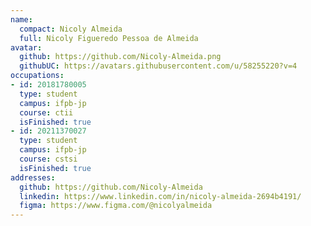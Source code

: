 ```yaml
---
name:
  compact: Nicoly Almeida
  full: Nicoly Figueredo Pessoa de Almeida
avatar:
  github: https://github.com/Nicoly-Almeida.png
  githubUC: https://avatars.githubusercontent.com/u/58255220?v=4
occupations:
- id: 20181780005
  type: student
  campus: ifpb-jp
  course: ctii
  isFinished: true
- id: 20211370027
  type: student
  campus: ifpb-jp
  course: cstsi
  isFinished: true
addresses:
  github: https://github.com/Nicoly-Almeida
  linkedin: https://www.linkedin.com/in/nicoly-almeida-2694b4191/
  figma: https://www.figma.com/@nicolyalmeida
---
```

